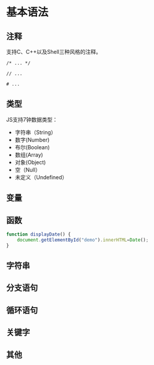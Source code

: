 # 基本语法

## 注释

支持C、C++以及Shell三种风格的注释。

```
/* ... */
```

```
// ...
```

```
# ...
```


## 类型

JS支持7钟数据类型：
- 字符串（String）
- 数字(Number)
- 布尔(Boolean)
- 数组(Array)
- 对象(Object)
- 空（Null）
- 未定义（Undefined）


## 变量


## 函数

```javascript
function displayDate() {
    document.getElementById("demo").innerHTML=Date();
}
```


## 字符串


## 分支语句


## 循环语句


## 关键字


## 其他


